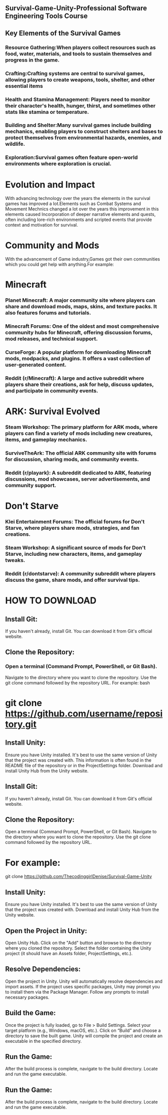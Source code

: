 ## Survival-Game-Unity-Professional Software Engineering Tools Course
## Key Elements of the Survival Games

###            Resource Gathering:When players collect resources such as food, water, materials, and tools to sustain themselves and progress in the game.

###            Crafting:Crafting systems are central to survival games, allowing players to create weapons, tools, shelter, and other essential items 

###            Health and Stamina Management: Players need to monitor their character's health, hunger, thirst, and sometimes other stats like stamina or temperature.

###            Building and Shelter:Many survival games include building mechanics, enabling players to construct shelters and bases to protect themselves from environmental hazards, enemies, and wildlife.

###            Exploration:Survival games often feature open-world environments where exploration is crucial.


 #     Evolution and Impact
With advancing technology over the years the elements in the survival games has improved a lot.Elements such as Combat Systems and Movement Mechnics changed a lot over the years this improvement in this elements caused Incorporation of deeper narrative elements and quests, often including lore-rich environments and scripted events that provide context and motivation for survival.
#     Community and Mods
With the advancement of Game industry,Games got their own communities which you could get help with anything.For example:
# Minecraft

 ### Planet Minecraft: A major community site where players can share and download mods, maps, skins, and texture packs. It also features forums and tutorials.
 ###  Minecraft Forums: One of the oldest and most comprehensive community hubs for Minecraft, offering discussion forums, mod releases, and technical support.
 ### CurseForge: A popular platform for downloading Minecraft mods, modpacks, and plugins. It offers a vast collection of user-generated content.
 ###  Reddit (r/Minecraft): A large and active subreddit where players share their creations, ask for help, discuss updates, and participate in community events.

 #  ARK: Survival Evolved
 ### Steam Workshop: The primary platform for ARK mods, where players can find a variety of mods including new creatures, items, and gameplay mechanics.
 ### SurviveTheArk: The official ARK community site with forums for discussion, sharing mods, and community events.
 ### Reddit (r/playark): A subreddit dedicated to ARK, featuring discussions, mod showcases, server advertisements, and community support.
 #  Don't Starve
### Klei Entertainment Forums: The official forums for Don't Starve, where players share mods, strategies, and fan creations.
### Steam Workshop: A significant source of mods for Don't Starve, including new characters, items, and gameplay tweaks.
### Reddit (r/dontstarve): A community subreddit where players discuss the game, share mods, and offer survival tips.

# HOW TO DOWNLOAD
## Install Git:

If you haven't already, install Git. You can download it from Git's official website.
##  Clone the Repository:

### Open a terminal (Command Prompt, PowerShell, or Git Bash).
Navigate to the directory where you want to clone the repository.
Use the git clone command followed by the repository URL. For example:
bash

# git clone https://github.com/username/repository.git
##  Install Unity:

Ensure you have Unity installed. It's best to use the same version of Unity that the project was created with. This information is often found in the README file of the repository or in the ProjectSettings folder.
Download and install Unity Hub from the Unity website.


## Install Git:

If you haven't already, install Git. You can download it from Git's official website.
## Clone the Repository:

Open a terminal (Command Prompt, PowerShell, or Git Bash).
Navigate to the directory where you want to clone the repository.
Use the git clone command followed by the repository URL. 
# For example:
git clone https://github.com/ThecodinggirlDenise/Survival-Game-Unity 

## Install Unity:

Ensure you have Unity installed. It's best to use the same version of Unity that the project was created with.
Download and install Unity Hub from the Unity website.

## Open the Project in Unity:

Open Unity Hub.
Click on the "Add" button and browse to the directory where you cloned the repository.
Select the folder containing the Unity project (it should have an Assets folder, ProjectSettings, etc.).

## Resolve Dependencies:

Open the project in Unity. Unity will automatically resolve dependencies and import assets.
If the project uses specific packages, Unity may prompt you to install them via the Package Manager. Follow any prompts to install necessary packages.

## Build the Game:

Once the project is fully loaded, go to File > Build Settings.
Select your target platform (e.g., Windows, macOS, etc.).
Click on “Build” and choose a directory to save the built game.
Unity will compile the project and create an executable in the specified directory.
## Run the Game:

After the build process is complete, navigate to the build directory.
Locate and run the game executable.

## Run the Game:

After the build process is complete, navigate to the build directory.
Locate and run the game executable.




